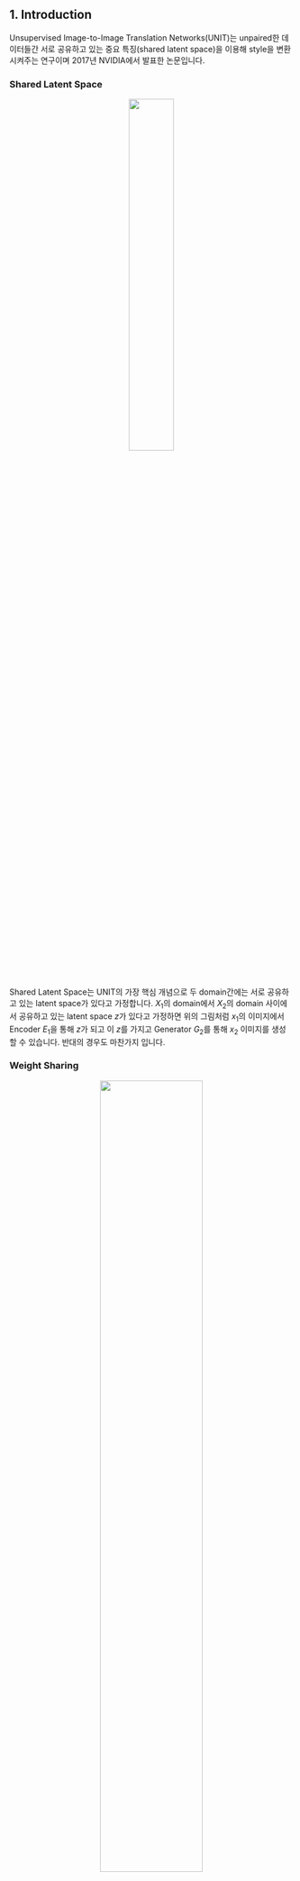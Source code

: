 ## 1. Introduction
Unsupervised Image-to-Image Translation Networks(UNIT)는 unpaired한 데이터들간 서로 공유하고 있는 중요 특징(shared latent space)을 이용해 style을 변환시켜주는 연구이며 2017년 NVIDIA에서 발표한 논문입니다.

### Shared Latent Space

<p align="center"><img src="https://github.com/user-attachments/assets/ad38cfde-97be-4da5-bded-9eae4408d5b0" width="40%" height="40%"></p>

Shared Latent Space는 UNIT의 가장 핵심 개념으로 두 domain간에는 서로 공유하고 있는 latent space가 있다고 가정합니다.
$X_1$의 domain에서 $X_2$의 domain 사이에서 공유하고 있는 latent space $z$가 있다고 가정하면 위의 그림처럼 $x_1$의 이미지에서 Encoder $E_1$을 통해 $z$가 되고 이 $z$를 가지고 Generator $G_2$를 통해
$x_2$ 이미지를 생성할 수 있습니다. 반대의 경우도 마찬가지 입니다.

### Weight Sharing

<p align="center"><img src="https://github.com/user-attachments/assets/86c36fce-e81c-4e5b-938b-b903f10161a5" width="60%" height="60%"></p>

아키텍처는 VAE와 GAN을 혼합한 형태로 중간에 latent spoace $z$를 공유한다는 것이 UNIT의 key idea 입니다.
$x_1$과 $x_2$는 각각 $E_1$과 $E_2$를 통해 shared latent space $z$로 인코딩되며 이 $z$를 가지고 $G_1$, $G_2$를 통해 $x'_1$과 $x'_2$ 이미지를 생성합니다.
$E_1$, $E_2$의 마지막 부분의 Convolution layer는 sharing하게 설계하여 shared $z$를 추출하고 $G_1$과 $G_2$의 처음 부분 몇 개의 Convolution layer도 sharing하게 설계합니다.
Generator와 Discriminator는 Naive GAN과 같은 형태입니다.

### Training Loss

<p align="center"><img src="https://github.com/user-attachments/assets/c321bd74-b31b-4739-9601-ebeded85580e" width="60%" height="60%"></p>

VAE와 GAN을 혼합으로 사용했기 때문에 Loss는 위와 같이 VAE loss와 GAN loss를 합쳐놓은 형태입니다. 그리고 CycleGAN에서 사용한 Cycle-Consistency loss를 사용하며 이는 $x_1$ 이미지를 이용하여 $G_2$를 통해 $x'_2$ 이미지를 생성하고
$G_1$를 통해 $x'_1$ 이미지를 재생성하면 이는 $x_1$과 같아야한다는 것입니다.
GAN 학습 목표와 동일하게 $E_1,G_1,E_2,G_2$를 freeze하여 $D_1, D_2$ 먼저 학습하고, $D_1, D_2$를 freeze하고 Encoder, Generator를 학습하는 구조입니다.

## 2. Dataset Preparation
데이터셋은 apple2orange, facade, summer2winter_yosemite을 사용하여 학습을 진행하였습니다.
다운로드 링크는 아래와 같습니다.
- apple2orange : https://www.kaggle.com/datasets/balraj98/apple2orange-dataset
- facade : https://www.kaggle.com/datasets/balraj98/facades-dataset
- summer2winter : https://www.kaggle.com/datasets/balraj98/summer2winter-yosemite

데이터셋의 폴더 구조는 아래와 같습니다.
```python
data
├── apple2orange
│   ├── testA
│   ├── testB
│   ├── trainA
│   └── trainB
```

## 3. Train
- 학습을 위해 아래와 같은 명령어로 train.py를 실행시켜주세요. args에 대한 자세한 내용은 코드를 참고해주세요.
```python
python train.py --[args]
```

## 4. Inference
학습이 완료되면 inference.py를 이용하여 추론을 수행할 수 있습니다. args에 대한 자세한 내용은 inference.py를 참고해주세요.
```python
$ python inference.py --[args]
```

## 5. Result

### Facades
<p align="center"><img src="https://github.com/user-attachments/assets/38b53ad3-e081-4607-8351-912e0194410b" width="40%" height="40%"></p>

### Facades
<p align="center"><img src="https://github.com/user-attachments/assets/9e47c865-a7ca-4e3f-86ac-fbe4e9f5b239" width="40%" height="40%"></p>

### Summer2Winter
<p align="center"><img src="https://github.com/user-attachments/assets/8b16569d-00ab-44cb-9516-e6e8e144f66f" width="40%" height="40%"></p>
